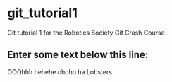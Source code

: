 # git_tutorial1
Git tutorial 1 for the Robotics Society Git Crash Course


Enter some text below this line:
--------------------
OOOhhh hehehe ohoho ha
Lobsters
